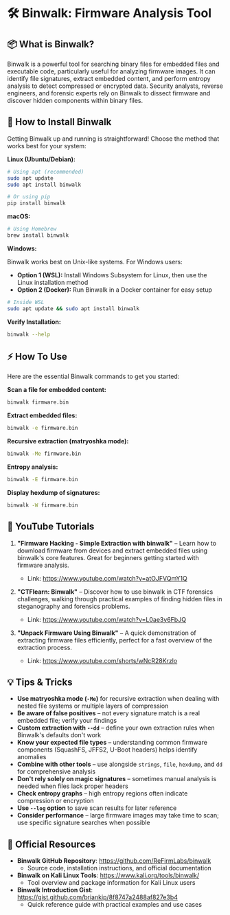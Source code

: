 # 🛠️ Binwalk: Firmware Analysis Tool

## 📦 What is Binwalk?

Binwalk is a powerful tool for searching binary files for embedded files and executable code, particularly useful for analyzing firmware images. It can identify file signatures, extract embedded content, and perform entropy analysis to detect compressed or encrypted data. Security analysts, reverse engineers, and forensic experts rely on Binwalk to dissect firmware and discover hidden components within binary files.

## 🔧 How to Install Binwalk

Getting Binwalk up and running is straightforward! Choose the method that works best for your system:

**Linux (Ubuntu/Debian):**
```bash
# Using apt (recommended)
sudo apt update
sudo apt install binwalk

# Or using pip
pip install binwalk
```

**macOS:**
```bash
# Using Homebrew
brew install binwalk
```

**Windows:**

Binwalk works best on Unix-like systems. For Windows users:
- **Option 1 (WSL):** Install Windows Subsystem for Linux, then use the Linux installation method
- **Option 2 (Docker):** Run Binwalk in a Docker container for easy setup

```bash
# Inside WSL
sudo apt update && sudo apt install binwalk
```

**Verify Installation:**
```bash
binwalk --help
```

## ⚡ How To Use

Here are the essential Binwalk commands to get you started:

**Scan a file for embedded content:**
```bash
binwalk firmware.bin
```

**Extract embedded files:**
```bash
binwalk -e firmware.bin
```

**Recursive extraction (matryoshka mode):**
```bash
binwalk -Me firmware.bin
```

**Entropy analysis:**
```bash
binwalk -E firmware.bin
```

**Display hexdump of signatures:**
```bash
binwalk -W firmware.bin
```

## 🎥 YouTube Tutorials

1. **"Firmware Hacking - Simple Extraction with binwalk"** – Learn how to download firmware from devices and extract embedded files using binwalk's core features. Great for beginners getting started with firmware analysis.
   - Link: https://www.youtube.com/watch?v=atOJFVQmY1Q

2. **"CTFlearn: Binwalk"** – Discover how to use binwalk in CTF forensics challenges, walking through practical examples of finding hidden files in steganography and forensics problems.
   - Link: https://www.youtube.com/watch?v=L0ae3y6FbJQ

3. **"Unpack Firmware Using Binwalk"** – A quick demonstration of extracting firmware files efficiently, perfect for a fast overview of the extraction process.
   - Link: https://www.youtube.com/shorts/wNcR28Krzlo

## 💡 Tips & Tricks

- **Use matryoshka mode (`-Me`)** for recursive extraction when dealing with nested file systems or multiple layers of compression
- **Be aware of false positives** – not every signature match is a real embedded file; verify your findings
- **Custom extraction with `--dd`** – define your own extraction rules when Binwalk's defaults don't work
- **Know your expected file types** – understanding common firmware components (SquashFS, JFFS2, U-Boot headers) helps identify anomalies
- **Combine with other tools** – use alongside `strings`, `file`, `hexdump`, and `dd` for comprehensive analysis
- **Don't rely solely on magic signatures** – sometimes manual analysis is needed when files lack proper headers
- **Check entropy graphs** – high entropy regions often indicate compression or encryption
- **Use `--log` option** to save scan results for later reference
- **Consider performance** – large firmware images may take time to scan; use specific signature searches when possible

## 🔗 Official Resources

- **Binwalk GitHub Repository**: https://github.com/ReFirmLabs/binwalk
  - Source code, installation instructions, and official documentation
- **Binwalk on Kali Linux Tools**: https://www.kali.org/tools/binwalk/
  - Tool overview and package information for Kali Linux users
- **Binwalk Introduction Gist**: https://gist.github.com/briankip/8f8747a2488af827e3b4
  - Quick reference guide with practical examples and use cases
